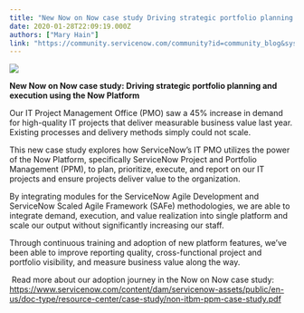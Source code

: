 ```yaml
---
title: "New Now on Now case study Driving strategic portfolio planning and execution using the Now Platform"
date: 2020-01-28T22:09:19.000Z
authors: ["Mary Hain"]
link: "https://community.servicenow.com/community?id=community_blog&sys_id=129282b6db2e8c146064eeb5ca96193e"
---
```

<p><img style="max-width: 100%; max-height: 480px;" src="https://community.servicenow.com/51624ef2db2e8c146064eeb5ca961935.iix" /></p>
<p><strong>New Now on Now case study: Driving strategic portfolio planning and execution using the Now Platform </strong></p>
<p>Our IT Project Management Office (PMO) saw a 45% increase in demand for high-quality IT projects that deliver measurable business value last year. Existing processes and delivery methods simply could not scale.  </p>
<p>This new case study explores how ServiceNow’s IT PMO utilizes the power of the Now Platform, specifically ServiceNow Project and Portfolio Management (PPM), to plan, prioritize, execute, and report on our IT projects and ensure projects deliver value to the organization.</p>
<p>By integrating modules for the ServiceNow Agile Development and ServiceNow Scaled Agile Framework (SAFe) methodologies, we are able to integrate demand, execution, and value realization into single platform and scale our output without significantly increasing our staff.</p>
<p>Through continuous training and adoption of new platform features, we’ve been able to improve reporting quality, cross-functional project and portfolio visibility, and measure business value along the way.</p>
<p> Read more about our adoption journey in the Now on Now case study: <a href="https://www.servicenow.com/content/dam/servicenow-assets/public/en-us/doc-type/resource-center/case-study/non-itbm-ppm-case-study.pdf" rel="nofollow">https://www.servicenow.com/content/dam/servicenow-assets/public/en-us/doc-type/resource-center/case-study/non-itbm-ppm-case-study.pdf</a>  </p>